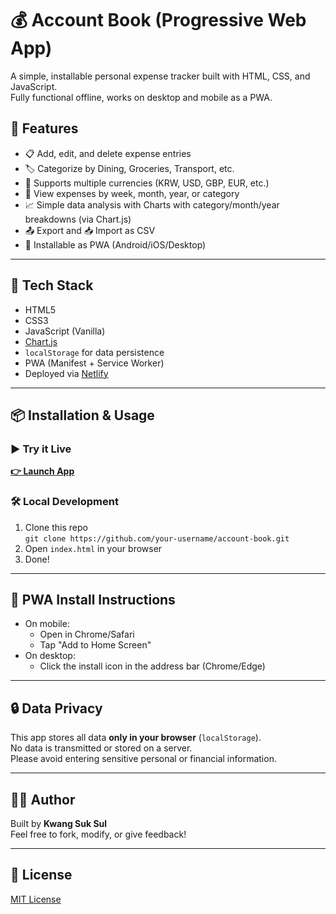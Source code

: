 # 💰 Account Book (Progressive Web App)

A simple, installable personal expense tracker built with HTML, CSS, and JavaScript.  
Fully functional offline, works on desktop and mobile as a PWA.

## 🚀 Features

- 📋 Add, edit, and delete expense entries
- 🏷️ Categorize by Dining, Groceries, Transport, etc.
- 💱 Supports multiple currencies (KRW, USD, GBP, EUR, etc.)
- 📆 View expenses by week, month, year, or category
- 📈 Simple data analysis with Charts with category/month/year breakdowns (via Chart.js)
- 📤 Export and 📥 Import as CSV
- 📱 Installable as PWA (Android/iOS/Desktop)

---

## 🧩 Tech Stack

- HTML5
- CSS3
- JavaScript (Vanilla)
- [Chart.js](https://www.chartjs.org/)
- `localStorage` for data persistence
- PWA (Manifest + Service Worker)
- Deployed via [Netlify](https://www.netlify.com/)

---

## 📦 Installation & Usage

### ▶️ Try it Live

**[👉 Launch App](https://your-netlify-link.netlify.app)**

### 🛠 Local Development

1. Clone this repo  
   `git clone https://github.com/your-username/account-book.git`
2. Open `index.html` in your browser  
3. Done!

---

## 📱 PWA Install Instructions

- On mobile:
  - Open in Chrome/Safari
  - Tap "Add to Home Screen"
- On desktop:
  - Click the install icon in the address bar (Chrome/Edge)

---

## 🔒 Data Privacy

This app stores all data **only in your browser** (`localStorage`).  
No data is transmitted or stored on a server.  
Please avoid entering sensitive personal or financial information.

---

## 🙋‍♂️ Author

Built by **Kwang Suk Sul**  
Feel free to fork, modify, or give feedback!

---

## 📌 License

[MIT License](LICENSE)

